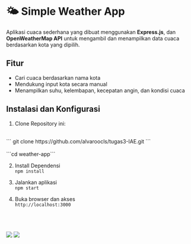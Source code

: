 # 🌤️ Simple Weather App  

Aplikasi cuaca sederhana yang dibuat menggunakan **Express.js**, dan **OpenWeatherMap API** untuk mengambil dan menampilkan data cuaca berdasarkan kota yang dipilih.  

## Fitur  
* Cari cuaca berdasarkan nama kota  
* Mendukung input kota secara manual  
* Menampilkan suhu, kelembapan, kecepatan angin, dan kondisi cuaca  

## Instalasi dan Konfigurasi
1. Clone Repository ini: 
<br>
``` git clone https://github.com/alvaroocls/tugas3-IAE.git ``` <br> <br> ```cd weather-app```

2. Install Dependensi <br>
```npm install```

3. Jalankan aplikasi <br>
```npm start```

4. Buka browser dan akses <br>
`http://localhost:3000`


<br>
<br>
<br>

<img src='public/images/app.png'>
<img src='public/images/app2.png'>



